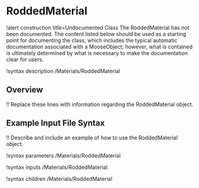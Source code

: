 # RoddedMaterial

!alert construction title=Undocumented Class
The RoddedMaterial has not been documented. The content listed below should be used as a starting point for
documenting the class, which includes the typical automatic documentation associated with a
MooseObject; however, what is contained is ultimately determined by what is necessary to make the
documentation clear for users.

!syntax description /Materials/RoddedMaterial

## Overview

!! Replace these lines with information regarding the RoddedMaterial object.

## Example Input File Syntax

!! Describe and include an example of how to use the RoddedMaterial object.

!syntax parameters /Materials/RoddedMaterial

!syntax inputs /Materials/RoddedMaterial

!syntax children /Materials/RoddedMaterial

